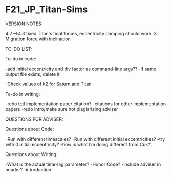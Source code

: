 # F21_JP_Titan-Sims

VERSION NOTES:

4.2-->4.3 fixed Titan's tidal forces, eccentricity damping should work.
3 Migration force with inclination
 
TO-DO LIST:

To-do in code:

-add initial eccentricity and div factor as command-line args??
-if same output file exists, delete it

-Check values of k2 for Saturn and Titan

To-do in writing:

-redo tctl implementation paper citation?
-citations for other implementation papers
-redo intro/make sure not plagiarizing adviser


QUESTIONS FOR ADVISER:

Questions about Code:

-Run with different timescales?
-Run with different initial eccentricities?
-try with 0 initial eccentricity?
-how is what I’m doing different from Cuk?

Questions about Writing:

-What is the actual time-lag parameter?
-Honor Code?
-include adviser in header?
-introduction



